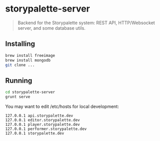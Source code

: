 # storypalette-server

> Backend for the Storypalette system: REST API, HTTP/Websocket server, and some database utils.

## Installing

```sh
brew install freeimage
brew install mongodb
git clone ...

```

## Running

```sh
cd storypalette-server
grunt serve
```

You may want to edit /etc/hosts for local development:

```
127.0.0.1 api.storypalette.dev
127.0.0.1 editor.storypalette.dev
127.0.0.1 player.storypalette.dev
127.0.0.1 performer.storypalette.dev
127.0.0.1 storypalette.dev
```


